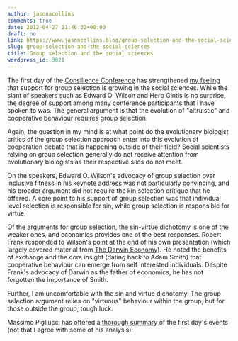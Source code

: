 ```yaml
---
author: jasonacollins
comments: true
date: 2012-04-27 11:46:32+00:00
draft: no
link: https://www.jasoncollins.blog/group-selection-and-the-social-sciences/
slug: group-selection-and-the-social-sciences
title: Group selection and the social sciences
wordpress_id: 3021
---
```


The first day of the [Consilience Conference](http://consilienceconference.com/) has strengthened [my feeling](https://www.jasoncollins.blog/the-return-of-group-selection/) that support for group selection is growing in the social sciences. While the slant of speakers such as Edward O. Wilson and Herb Gintis is no surprise, the degree of support among many conference participants that I have spoken to was. The general argument is that the evolution of "altruistic" and cooperative behaviour requires group selection.

Again, the question in my mind is at what point do the evolutionary biologist critics of the group selection approach enter into this evolution of cooperation debate that is happening outside of their field? Social scientists relying on group selection generally do not receive attention from evolutionary biologists as their respective silos do not meet.

On the speakers, Edward O. Wilson's advocacy of group selection over inclusive fitness in his keynote address was not particularly convincing, and his broader argument did not require the kin selection critique that he offered. A core point to his support of group selection was that individual level selection is responsible for sin, while group selection is responsible for virtue.

Of the arguments for group selection, the sin-virtue dichotomy is one of the weaker ones, and economics provides one of the best responses. Robert Frank responded to Wilson's point at the end of his own presentation (which largely covered material from [The Darwin Economy](https://www.jasoncollins.blog/franks-the-darwin-economy/)). He noted the benefits of exchange and the core insight (dating back to Adam Smith) that cooperative behaviour can emerge from self interested individuals. Despite Frank's advocacy of Darwin as the father of economics, he has not forgotten the importance of Smith.

Further, I am uncomfortable with the sin and virtue dichotomy. The group selection argument relies on "virtuous" behaviour within the group, but for those outside the group, tough luck.

Massimo Pigliucci has offered a [thorough summary](http://rationallyspeaking.blogspot.com/2012/04/report-from-consilience-conference-part.html) of the first day's events (not that I agree with some of his analysis).
